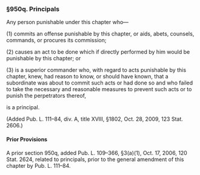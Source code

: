 ### §950q. Principals ###

Any person punishable under this chapter who—

(1) commits an offense punishable by this chapter, or aids, abets, counsels, commands, or procures its commission;

(2) causes an act to be done which if directly performed by him would be punishable by this chapter; or

(3) is a superior commander who, with regard to acts punishable by this chapter, knew, had reason to know, or should have known, that a subordinate was about to commit such acts or had done so and who failed to take the necessary and reasonable measures to prevent such acts or to punish the perpetrators thereof,

is a principal.

(Added Pub. L. 111–84, div. A, title XVIII, §1802, Oct. 28, 2009, 123 Stat. 2606.)

#### Prior Provisions ####

A prior section 950q, added Pub. L. 109–366, §3(a)(1), Oct. 17, 2006, 120 Stat. 2624, related to principals, prior to the general amendment of this chapter by Pub. L. 111–84.